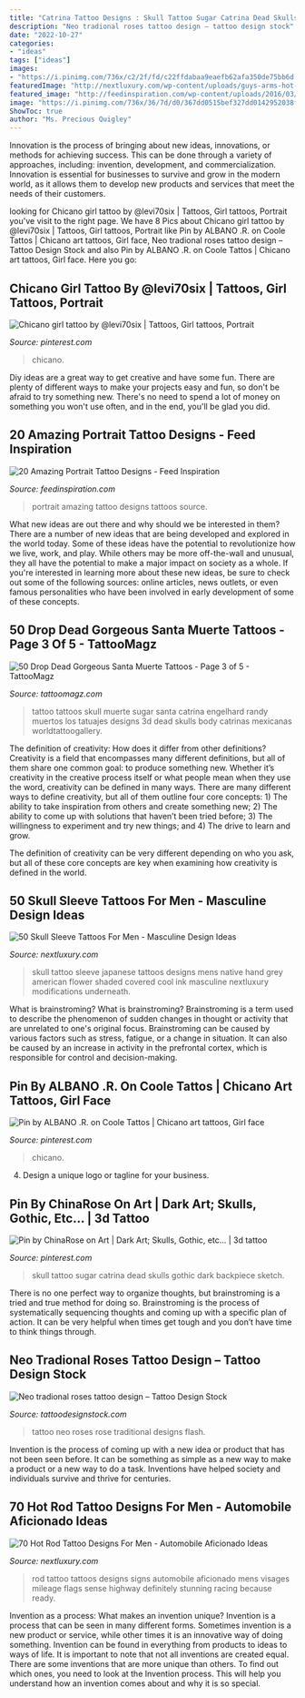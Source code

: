 ```yaml
---
title: "Catrina Tattoo Designs : Skull Tattoo Sugar Catrina Dead Skulls Gothic Dark Backpiece Sketch"
description: "Neo tradional roses tattoo design – tattoo design stock"
date: "2022-10-27"
categories:
- "ideas"
tags: ["ideas"]
images:
- "https://i.pinimg.com/736x/c2/2f/fd/c22ffdabaa9eaefb62afa350de75bb6d.jpg"
featuredImage: "http://nextluxury.com/wp-content/uploads/guys-arms-hot-rod-direction-66-tattoo.jpg"
featured_image: "http://feedinspiration.com/wp-content/uploads/2016/03/Amazing-Portrait-Tattoos.jpg"
image: "https://i.pinimg.com/736x/36/7d/d0/367dd0515bef327dd0142952038f1084.jpg"
ShowToc: true
author: "Ms. Precious Quigley"
---
```



Innovation is the process of bringing about new ideas, innovations, or methods for achieving success. This can be done through a variety of approaches, including: invention, development, and commercialization. Innovation is essential for businesses to survive and grow in the modern world, as it allows them to develop new products and services that meet the needs of their customers.

	

		
looking for Chicano girl tattoo by @levi70six | Tattoos, Girl tattoos, Portrait you've visit to the right page. We have 8 Pics about Chicano girl tattoo by @levi70six | Tattoos, Girl tattoos, Portrait like Pin by ALBANO .R. on Coole Tattos | Chicano art tattoos, Girl face, Neo tradional roses tattoo design – Tattoo Design Stock and also Pin by ALBANO .R. on Coole Tattos | Chicano art tattoos, Girl face. Here you go:
		
    
## Chicano Girl Tattoo By @levi70six | Tattoos, Girl Tattoos, Portrait

<img loading=lazy src="https://i.pinimg.com/736x/f9/ba/0a/f9ba0ac40743c271417842be79aa037f.jpg" onerror="this.onerror=null;this.src='https://tse1.mm.bing.net/th?id=OIP.LDJq78l3C45BKseBXkz8ugHaJ3&amp;pid=15.1';" alt="Chicano girl tattoo by @levi70six | Tattoos, Girl tattoos, Portrait">

_Source: pinterest.com_

>chicano. 

	

Diy ideas are a great way to get creative and have some fun. There are plenty of different ways to make your projects easy and fun, so don't be afraid to try something new. There's no need to spend a lot of money on something you won't use often, and in the end, you'll be glad you did.

    
## 20 Amazing Portrait Tattoo Designs - Feed Inspiration

<img loading=lazy src="http://feedinspiration.com/wp-content/uploads/2016/03/Amazing-Portrait-Tattoos.jpg" onerror="this.onerror=null;this.src='https://tse1.mm.bing.net/th?id=OIP.CoBB9CynwmeMo95uaB9ArwHaK7&amp;pid=15.1';" alt="20 Amazing Portrait Tattoo Designs - Feed Inspiration">

_Source: feedinspiration.com_

>portrait amazing tattoo designs tattoos source. 

	

What new ideas are out there and why should we be interested in them?
There are a number of new ideas that are being developed and explored in the world today. Some of these ideas have the potential to revolutionize how we live, work, and play. While others may be more off-the-wall and unusual, they all have the potential to make a major impact on society as a whole. If you're interested in learning more about these new ideas, be sure to check out some of the following sources: online articles, news outlets, or even famous personalities who have been involved in early development of some of these concepts.

    
## 50 Drop Dead Gorgeous Santa Muerte Tattoos - Page 3 Of 5 - TattooMagz

<img loading=lazy src="http://tattoomagz.com/wp-content/uploads/Santa-Muerte-1.jpg" onerror="this.onerror=null;this.src='https://tse1.mm.bing.net/th?id=OIP.bwTQbb-7qUDwtBitEBnAngAAAA&amp;pid=15.1';" alt="50 Drop Dead Gorgeous Santa Muerte Tattoos - Page 3 of 5 - TattooMagz">

_Source: tattoomagz.com_

>tattoo tattoos skull muerte sugar santa catrina engelhard randy muertos los tatuajes designs 3d dead skulls body catrinas mexicanas worldtattoogallery. 

	

The definition of creativity: How does it differ from other definitions?
Creativity is a field that encompasses many different definitions, but all of them share one common goal: to produce something new. Whether it’s creativity in the creative process itself or what people mean when they use the word, creativity can be defined in many ways. 
There are many different ways to define creativity, but all of them outline four core concepts: 1) The ability to take inspiration from others and create something new; 2) The ability to come up with solutions that haven’t been tried before; 3) The willingness to experiment and try new things; and 4) The drive to learn and grow. 

The definition of creativity can be very different depending on who you ask, but all of these core concepts are key when examining how creativity is defined in the world.

    
## 50 Skull Sleeve Tattoos For Men - Masculine Design Ideas

<img loading=lazy src="http://nextluxury.com/wp-content/uploads/japanese-mens-full-skull-sleeve-tattoo-design-ideas.jpg" onerror="this.onerror=null;this.src='https://tse1.mm.bing.net/th?id=OIP.SqT5Lvvoj8LBZkqo-mCiYAHaHa&amp;pid=15.1';" alt="50 Skull Sleeve Tattoos For Men - Masculine Design Ideas">

_Source: nextluxury.com_

>skull tattoo sleeve japanese tattoos designs mens native hand grey american flower shaded covered cool ink masculine nextluxury modifications underneath. 

	

What is brainstroming?
What is brainstroming? Brainstroming is a term used to describe the phenomenon of sudden changes in thought or activity that are unrelated to one's original focus. Brainstroming can be caused by various factors such as stress, fatigue, or a change in situation. It can also be caused by an increase in activity in the prefrontal cortex, which is responsible for control and decision-making.

    
## Pin By ALBANO .R. On Coole Tattos | Chicano Art Tattoos, Girl Face

<img loading=lazy src="https://i.pinimg.com/736x/36/7d/d0/367dd0515bef327dd0142952038f1084.jpg" onerror="this.onerror=null;this.src='https://tse3.mm.bing.net/th?id=OIP.vzN4qda2UuzIWSJeBsEa-gHaKI&amp;pid=15.1';" alt="Pin by ALBANO .R. on Coole Tattos | Chicano art tattoos, Girl face">

_Source: pinterest.com_

>chicano. 

	

4. Design a unique logo or tagline for your business.

    
## Pin By ChinaRose On Art | Dark Art; Skulls, Gothic, Etc... | 3d Tattoo

<img loading=lazy src="https://i.pinimg.com/736x/c2/2f/fd/c22ffdabaa9eaefb62afa350de75bb6d.jpg" onerror="this.onerror=null;this.src='https://tse1.mm.bing.net/th?id=OIP.E3mAUPlBUmEHgZR37qcGVwHaNK&amp;pid=15.1';" alt="Pin by ChinaRose on Art | Dark Art; Skulls, Gothic, etc... | 3d tattoo">

_Source: pinterest.com_

>skull tattoo sugar catrina dead skulls gothic dark backpiece sketch. 

	

There is no one perfect way to organize thoughts, but brainstroming is a tried and true method for doing so. Brainstroming is the process of systematically sequencing thoughts and coming up with a specific plan of action. It can be very helpful when times get tough and you don’t have time to think things through.

    
## Neo Tradional Roses Tattoo Design – Tattoo Design Stock

<img loading=lazy src="http://cdn.shopify.com/s/files/1/0094/6080/9786/products/neo_traditional_rose_tattoo_2_1200x1200.jpg?v=1563019418" onerror="this.onerror=null;this.src='https://tse4.mm.bing.net/th?id=OIP.YhKW9O-3ZzOH6qVBHBKtKAHaHa&amp;pid=15.1';" alt="Neo tradional roses tattoo design – Tattoo Design Stock">

_Source: tattoodesignstock.com_

>tattoo neo roses rose traditional designs flash. 

	

Invention is the process of coming up with a new idea or product that has not been seen before. It can be something as simple as a new way to make a product or a new way to do a task. Inventions have helped society and individuals survive and thrive for centuries.

    
## 70 Hot Rod Tattoo Designs For Men - Automobile Aficionado Ideas

<img loading=lazy src="http://nextluxury.com/wp-content/uploads/guys-arms-hot-rod-direction-66-tattoo.jpg" onerror="this.onerror=null;this.src='https://tse2.mm.bing.net/th?id=OIP.sg8XxxX7hc7J_iD7jQXBKgHaHa&amp;pid=15.1';" alt="70 Hot Rod Tattoo Designs For Men - Automobile Aficionado Ideas">

_Source: nextluxury.com_

>rod tattoo tattoos designs signs automobile aficionado mens visages mileage flags sense highway definitely stunning racing because ready. 

	

Invention as a process: What makes an invention unique?
Invention is a process that can be seen in many different forms. Sometimes invention is a new product or service, while other times it is an innovative way of doing something. Invention can be found in everything from products to ideas to ways of life.
It is important to note that not all inventions are created equal. There are some inventions that are more unique than others. To find out which ones, you need to look at the Invention process. This will help you understand how an invention comes about and why it is so special.

